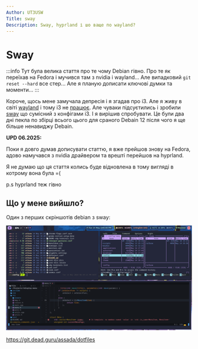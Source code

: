 ```yaml
---
Author: UT3USW
Title: sway
Description: Sway, hyprland і шо ваще по wayland?
---
```


# Sway

:::info
Тут була велика стаття про те чому Debian гівно. Про те як переїхав на Fedora і мучився там з nvidia і wayland... Але випадковий `git reset --hard` все стер... Але я планую дописати ключові думки та моменти...
:::

Короче, щось мене замучала депресія і я згадав про i3. Але я живу в світі [wayland](https://wayland.freedesktop.org/) і тому i3 не [працює](https://github.com/i3/i3/discussions/5845). Але чуваки підсуєтились і зробили [sway](https://github.com/swaywm/sway) що сумісний з конфігами i3. І я вирішив спробувати. Це були два дні пекла по збірці всього цього для сраного Debain 12 після чого я ще більше ненавиджу Debain.

**UPD 06.2025:**

Поки я довго думав дописувати статтю, я вже прейшов знову на Fedora, адово намучався з nvidia драйвером та врешті перейшов на hyprland. 

Я не думаю що ця стаття колись буде відновлена в тому вигляді в котрому вона була =(

p.s hyprland теж гівно

## Що у мене вийшло?

Один з перших скріншотів debian з sway:

![вже застарілий скріншот](./img/sway.png)

https://git.dead.guru/assada/dotfiles
